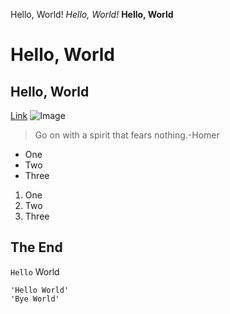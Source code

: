Hello, World!
*Hello, World!*
**Hello, World**
# Hello, World
## Hello, World
[Link](https://www.youtube.com/watch?v=CFtWAWnlUv4&list=RDCFtWAWnlUv4&start_radio=1)
![Image](https://www.google.com/url?sa=i&url=https%3A%2F%2Fpngtree.com%2Ffree-animals-png%2Fcat&psig=AOvVaw2luNLvBjpEYvh35svzc1tG&ust=1705109528909000&source=images&cd=vfe&opi=89978449&ved=0CBMQjRxqFwoTCMij7JTa1oMDFQAAAAAdAAAAABAD)
> Go on with a spirit that fears nothing.-Homer
* One
* Two
* Three
1. One
2. Two
3. Three

The End
---
`Hello` World
```
'Hello World'
'Bye World'
```
